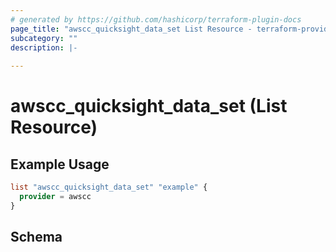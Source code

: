 ```yaml
---
# generated by https://github.com/hashicorp/terraform-plugin-docs
page_title: "awscc_quicksight_data_set List Resource - terraform-provider-awscc"
subcategory: ""
description: |-
  
---
```


# awscc_quicksight_data_set (List Resource)



## Example Usage

```terraform
list "awscc_quicksight_data_set" "example" {
  provider = awscc
}
```

<!-- schema generated by tfplugindocs -->
## Schema
